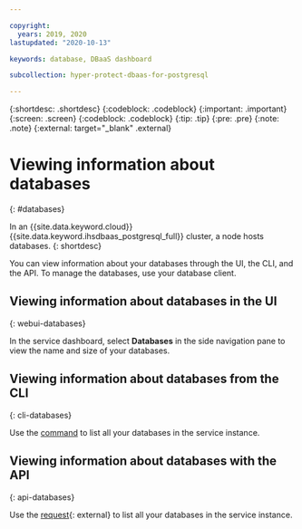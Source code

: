 ```yaml
---

copyright:
  years: 2019, 2020
lastupdated: "2020-10-13"

keywords: database, DBaaS dashboard

subcollection: hyper-protect-dbaas-for-postgresql

---
```


{:shortdesc: .shortdesc}
{:codeblock: .codeblock}
{:important: .important}
{:screen: .screen}
{:codeblock: .codeblock}
{:tip: .tip}
{:pre: .pre}
{:note: .note}
{:external: target="_blank" .external}

# Viewing information about databases
{: #databases}

In an {{site.data.keyword.cloud}} {{site.data.keyword.ihsdbaas_postgresql_full}} cluster, a node hosts databases.
{: shortdesc}

You can view information about your databases through the UI, the CLI, and the API. To manage the databases, use your database client.

## Viewing information about databases in the UI
{: webui-databases}

In the service dashboard, select **Databases** in the side navigation pane to view the name and size of your databases. 

## Viewing information about databases from the CLI
{: cli-databases}

Use the [command](/docs/hyper-protect-dbaas-for-postgresql?topic=hyper-protect-dbaas-for-postgresql-dbaas_cli_plugin#db_list) to list all your databases in the service instance. 

## Viewing information about databases with the API
{: api-databases}

Use the [request](/apidocs/hyperp-dbaas/hyperp-dbaas-v3#list-databases){: external} to list all your databases in the service instance. 
